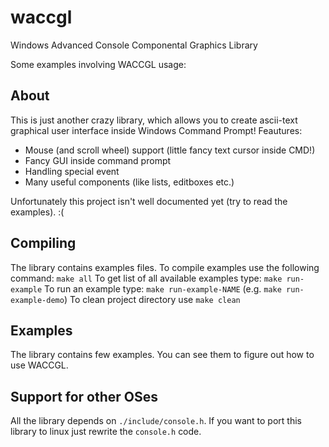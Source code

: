 # waccgl
Windows Advanced Console Componental Graphics Library

Some examples involving WACCGL usage:


## About
This is just another crazy library, which allows you to create ascii-text graphical user interface inside Windows Command Prompt!
Feautures:

  * Mouse (and scroll wheel) support (little fancy text cursor inside CMD!)
  * Fancy GUI inside command prompt
  * Handling special event
  * Many useful components (like lists, editboxes etc.)

Unfortunately this project isn't well documented yet (try to read the examples). :(

## Compiling
The library contains examples files.
To compile examples use the following command: `make all`
To get list of all available examples type: `make run-example`
To run an example type: `make run-example-NAME` (e.g. `make run-example-demo`)
To clean project directory use `make clean`

## Examples
The library contains few examples.
You can see them to figure out how to use WACCGL.

## Support for other OSes
All the library depends on `./include/console.h`.
If you want to port this library to linux just rewrite the `console.h` code.
